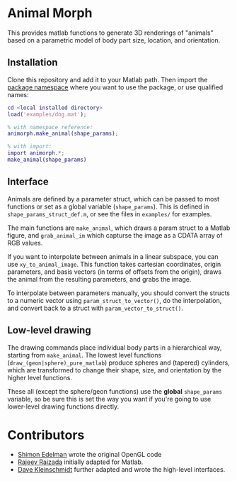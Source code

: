 # Animal Morph

This provides matlab functions to generate 3D renderings of "animals" based on a
parametric model of body part size, location, and orientation.

## Installation

Clone this repository and add it to your Matlab path. Then import the [package
namespace](https://www.mathworks.com/help/matlab/matlab_oop/scoping-classes-with-packages.html) 
where you want to use the package, or use qualified names:

```matlab
cd <local installed directory>
load('examples/dog.mat');

% with namespace reference:
animorph.make_animal(shape_params);

% with import:
import animorph.*;
make_animal(shape_params)
```

## Interface

Animals are defined by a parameter struct, which can be passed to most functions
or set as a global variable (`shape_params`). This is defined in
`shape_params_struct_def.m`, or see the files in `examples/` for examples.

The main functions are `make_animal`, which draws a param struct to a Matlab
figure, and `grab_animal_im` which capturse the image as a CDATA array of RGB
values. 

If you want to interpolate between animals in a linear subspace, you can use
`xy_to_animal_image`. This function takes cartesian coordinates, origin
parameters, and basis vectors (in terms of offsets from the origin), draws the
animal from the resulting parameters, and grabs the image.

To interpolate between parameters manually, you should convert the structs to a
numeric vector using `param_struct_to_vector()`, do the interpolation, and
convert back to a struct with `param_vector_to_struct()`.

## Low-level drawing

The drawing commands place individual body parts in a hierarchical way, starting
from `make_animal`. The lowest level functions
(`draw_(geon|sphere)_pure_matlab`) produce spheres and (tapered) cylinders,
which are transformed to change their shape, size, and orientation by the higher
level functions. 

These all (except the sphere/geon functions) use the __global__ `shape_params`
variable, so be sure this is set the way you want if you're going to use
lower-level drawing functions directly.

# Contributors

* [Shimon Edelman](http://kybele.psych.cornell.edu/~edelman/) wrote the original OpenGL code
* [Rajeev Raizada](http://raizadalab.org/) initially adapted for Matlab. 
* [Dave Kleinschmidt](http://github.com/kleinschmidt) further adapted and wrote the high-level interfaces.
